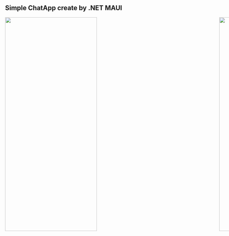 <h2> Simple ChatApp create by .NET MAUI </h2>
<div style="display:flex;gap:400px">
<img style="width:300px;height:700px" src="https://user-images.githubusercontent.com/92216715/197154260-fab62e6e-9bbd-41bb-98dc-5f5f9d6105fa.png"/>
<img style="width:300px;height:700px" src="https://user-images.githubusercontent.com/92216715/197158933-51c56c6a-f900-49bb-8f4c-95a4ac258f10.png"/>
<img style="width:300px;height:700px" src="https://user-images.githubusercontent.com/92216715/197165216-cec329cb-cee6-47f4-9ba7-64608368b9ac.png"/>
</div>


